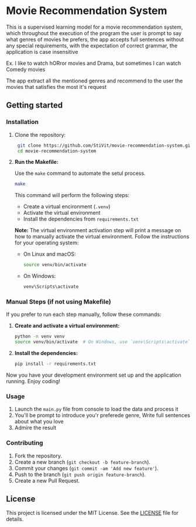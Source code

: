 # Movie Recommendation System

This is a supervised learning model for a movie recommendation system, which throughout the execution of the program the user is prompt to say what genres of movies he prefers, the app accepts full sentences without any special requirements, with the expectation of correct grammar, the application is case insensitive

Ex. I like to watch hORror movies and Drama, but sometimes I can watch Comedy movies

The app extract all the mentioned genres and recommend to the user the movies that satisfies the most it's request

## Getting started

### Installation
1. Clone the repository:
   ```sh
    git clone https://github.com/StiVit/movie-recommendation-system.git
    cd movie-recommendation-system
   ```
2. **Run the Makefile:**

    Use the `make` command to automate the setul process.
   ```sh
   make
   ```
   
   This command will perform the following steps:

   - Create a virtual encironment (`.venv`)
   - Activate the virtual environment
   - Install the dependencies from `requirements.txt`
   
    **Note:** The virtual environment activation step will print a message on how to manually activate the virtual environment. Follow the instructions for your operating system:

    - On Linux and macOS:
      ```sh
      source venv/bin/activate
      ```
    - On Windows:
      ```sh
      venv\Scripts\activate
      ```
      
### Manual Steps (if not using Makefile)
    
If you prefer to run each step manually, follow these commands:

1. **Create and activate a virtual environment:**
    
    ```sh
    python -m venv venv
    source venv/bin/activate  # On Windows, use `venv\Scripts\activate`
    ```

2. **Install the dependencies:**

    ```sh
    pip install -r requirements.txt
    ```
       
Now you have your development environment set up and the application running. Enjoy coding!

### Usage

1. Launch the `main.py` file from console to load the data and process it
2. You'll be prompt to introduce you'r preferede genre, Write full sentences about what you love
3. Admire the result

### Contributing

1. Fork the repository.
2. Create a new branch (`git checkout -b feature-branch`).
3. Commit your changes (`git commit -am 'Add new feature'`).
4. Push to the branch (`git push origin feature-branch`).
5. Create a new Pull Request.

## License

This project is licensed under the MIT License. See the [LICENSE](LICENSE) file for details.